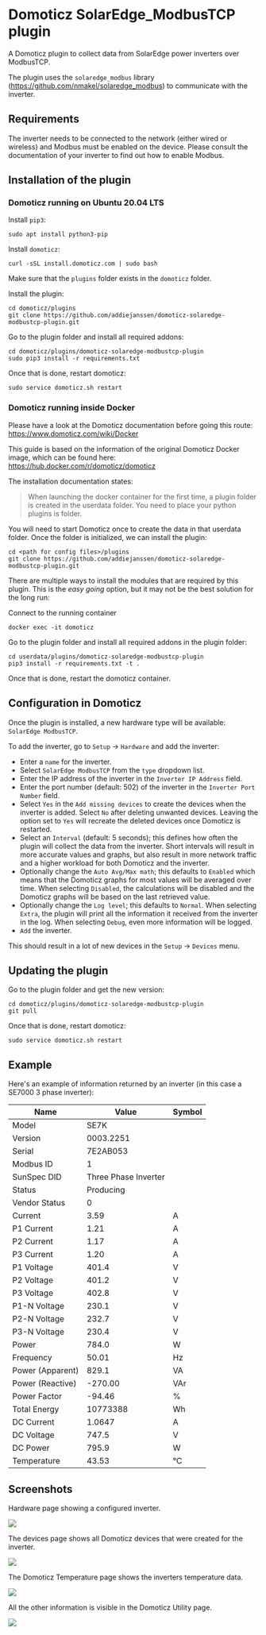 # Domoticz SolarEdge_ModbusTCP plugin

A Domoticz plugin to collect data from SolarEdge power inverters over ModbusTCP.

The plugin uses the `solaredge_modbus` library (<https://github.com/nmakel/solaredge_modbus>) to communicate with the inverter.

## Requirements

The inverter needs to be connected to the network (either wired or wireless) and Modbus must be enabled on the device. Please consult the documentation of your inverter to find out how to enable Modbus.

## Installation of the plugin

### Domoticz running on Ubuntu 20.04 LTS

Install `pip3`:

``` shell
sudo apt install python3-pip
```

Install `domoticz`:

``` shell
curl -sSL install.domoticz.com | sudo bash
```

Make sure that the `plugins` folder exists in the `domoticz` folder.

Install the plugin:

``` shell
cd domoticz/plugins
git clone https://github.com/addiejanssen/domoticz-solaredge-modbustcp-plugin.git
```

Go to the plugin folder and install all required addons:

``` shell
cd domoticz/plugins/domoticz-solaredge-modbustcp-plugin
sudo pip3 install -r requirements.txt
```

Once that is done, restart domoticz:

``` shell
sudo service domoticz.sh restart
```

### Domoticz running inside Docker

Please have a look at the Domoticz documentation before going this route: https://www.domoticz.com/wiki/Docker

This guide is based on the information of the original Domoticz Docker image, which can be found here: https://hub.docker.com/r/domoticz/domoticz

The installation documentation states:
> When launching the docker container for the first time, a plugin folder is created in the userdata folder. You need to place your python plugins is folder.

You will need to start Domoticz once to create the data in that userdata folder.
Once the folder is initialized, we can install the plugin:

``` shell
cd <path for config files>/plugins
git clone https://github.com/addiejanssen/domoticz-solaredge-modbustcp-plugin.git
```

There are multiple ways to install the modules that are required by this plugin.
This is the _easy going_ option, but it may not be the best solution for the long run:

Connect to the running container

``` shell
docker exec -it domoticz
```

Go to the plugin folder and install all required addons in the plugin folder:

``` shell
cd userdata/plugins/domoticz-solaredge-modbustcp-plugin
pip3 install -r requirements.txt -t .
```

Once that is done, restart the domoticz container.

## Configuration in Domoticz

Once the plugin is installed, a new hardware type will be available: `SolarEdge ModbusTCP`.

To add the inverter, go to `Setup` -> `Hardware` and add the inverter:

- Enter a `name` for the inverter.
- Select `SolarEdge ModbusTCP` from the `type` dropdown list.
- Enter the IP address of the inverter in the `Inverter IP Address` field.
- Enter the port number (default: 502) of the inverter in the `Inverter Port Number` field.
- Select `Yes` in the `Add missing devices` to create the devices when the inverter is added. Select `No` after deleting unwanted devices. Leaving the option set to `Yes` will recreate the deleted devices once Domoticz is restarted.
- Select an `Interval` (default: 5 seconds); this defines how often the plugin will collect the data from the inverter. Short intervals will result in more accurate values and graphs, but also result in more network traffic and a higher workload for both Domoticz and the inverter.
- Optionally change the `Auto Avg/Max math`; this defaults to `Enabled` which means that the Domoticz graphs for most values will be averaged over time. When selecting `Disabled`, the calculations will be disabled and the Domoticz graphs will be based on the last retrieved value.
- Optionally change the `Log level`; this defaults to `Normal`. When selecting `Extra`, the plugin will print all the information it received from the inverter in the log. When selecting `Debug`, even more information will be logged.
- `Add` the inverter.

This should result in a lot of new devices in the `Setup` -> `Devices` menu.

## Updating the plugin

Go to the plugin folder and get the new version:

``` shell
cd domoticz/plugins/domoticz-solaredge-modbustcp-plugin
git pull
```

Once that is done, restart domoticz:

``` shell
sudo service domoticz.sh restart
```

## Example

Here's an example of information returned by an inverter (in this case a SE7000 3 phase inverter):

| Name              | Value                 | Symbol |
|-------------------|-----------------------|--------|
| Model             | SE7K                  |        |
| Version           | 0003.2251             |        |
| Serial            | 7E2AB053              |        |
| Modbus ID         | 1                     |        |
| SunSpec DID       | Three Phase Inverter  |        |
| Status            | Producing             |        |
| Vendor Status     | 0                     |        |
| Current           | 3.59                  |    A   |
| P1 Current        | 1.21                  |    A   |
| P2 Current        | 1.17                  |    A   |
| P3 Current        | 1.20                  |    A   |
| P1 Voltage        | 401.4                 |    V   |
| P2 Voltage        | 401.2                 |    V   |
| P3 Voltage        | 402.8                 |    V   |
| P1-N Voltage      | 230.1                 |    V   |
| P2-N Voltage      | 232.7                 |    V   |
| P3-N Voltage      | 230.4                 |    V   |
| Power             | 784.0                 |    W   |
| Frequency         | 50.01                 |   Hz   |
| Power (Apparent)  | 829.1                 |   VA   |
| Power (Reactive)  | -270.00               |  VAr   |
| Power Factor      | -94.46                |    %   |
| Total Energy      | 10773388              |   Wh   |
| DC Current        | 1.0647                |    A   |
| DC Voltage        | 747.5                 |    V   |
| DC Power          | 795.9                 |    W   |
| Temperature       | 43.53                 |   °C   |

## Screenshots

Hardware page showing a configured inverter.

![](screenshots/Hardware.png)

The devices page shows all Domoticz devices that were created for the inverter.

![](screenshots/Devices.png)

The Domoticz Temperature page shows the inverters temperature data.

![](screenshots/Temperature.png)

All the other information is visible in the Domoticz Utility page.

![](screenshots/Utility.png)
